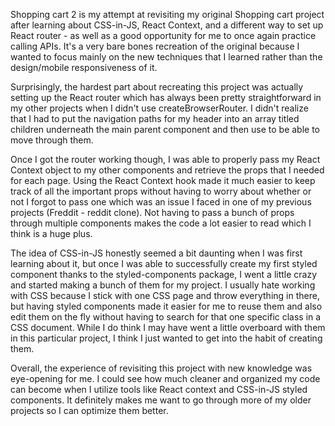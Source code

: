 Shopping cart 2 is my attempt at revisiting my original Shopping cart project after learning about CSS-in-JS, React Context, and a different way to set up React router - as well as a good opportunity for me to once again practice calling APIs. It's a very bare bones recreation of the original because I wanted to focus mainly on the new techniques that I learned rather than the design/mobile responsiveness of it. 

Surprisingly, the hardest part about recreating this project was actually setting up the React router which has always been pretty straightforward in my other projects when I didn't use createBrowserRouter. I didn't realize that I had to put the navigation paths for my header into an array titled children underneath the main parent component <App> and then use <Outlet> to be able to move through them. 

Once I got the router working though, I was able to properly pass my React Context object to my other components and retrieve the props that I needed for each page. Using the React Context hook made it much easier to keep track of all the important props without having to worry about whether or not I forgot to pass one which was an issue I faced in one of my previous projects (Freddit - reddit clone). Not having to pass a bunch of props through multiple components makes the code a lot easier to read which I think is a huge plus.

The idea of CSS-in-JS honestly seemed a bit daunting when I was first learning about it, but once I was able to successfully create my first styled component thanks to the styled-components package, I went a little crazy and started making a bunch of them for my project. I usually hate working with CSS because I stick with one CSS page and throw everything in there, but having styled components made it easier for me to reuse them and also edit them on the fly without having to search for that one specific class in a CSS document. While I do think I may have went a little overboard with them in this particular project, I think I just wanted to get into the habit of creating them.

Overall, the experience of revisiting this project with new knowledge was eye-opening for me. I could see how much cleaner and organized my code can become when I utilize tools like React context and CSS-in-JS styled components. It definitely makes me want to go through more of my older projects so I can optimize them better.